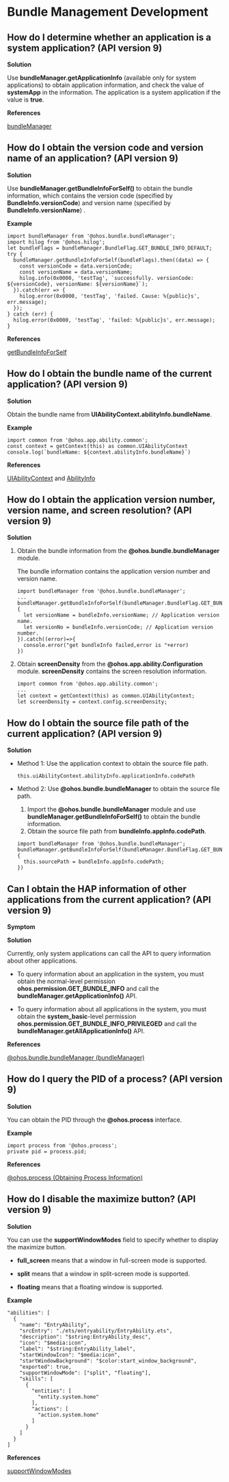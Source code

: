 # Bundle Management Development


## How do I determine whether an application is a system application? (API version 9)

**Solution**

Use **bundleManager.getApplicationInfo** (available only for system applications) to obtain application information, and check the value of **systemApp** in the information. The application is a system application if the value is **true**.

**References**

[bundleManager](../reference/apis-ability-kit/js-apis-bundleManager.md)


## How do I obtain the version code and version name of an application? (API version 9)

**Solution**

Use **bundleManager.getBundleInfoForSelf()** to obtain the bundle information, which contains the version code (specified by **BundleInfo.versionCode**) and version name (specified by **BundleInfo.versionName**) .

**Example**

```
import bundleManager from '@ohos.bundle.bundleManager';
import hilog from '@ohos.hilog';
let bundleFlags = bundleManager.BundleFlag.GET_BUNDLE_INFO_DEFAULT;
try {
  bundleManager.getBundleInfoForSelf(bundleFlags).then((data) => {
    const versionCode = data.versionCode;
    const versionName = data.versionName;
    hilog.info(0x0000, 'testTag', `successfully. versionCode: ${versionCode}, versionName: ${versionName}`);    
  }).catch(err => {
    hilog.error(0x0000, 'testTag', 'failed. Cause: %{public}s', err.message);
  });
} catch (err) {
  hilog.error(0x0000, 'testTag', 'failed: %{public}s', err.message);
}
```

**References**

[getBundleInfoForSelf](../reference/apis-ability-kit/js-apis-bundleManager.md#bundlemanagergetbundleinfoforself)


## How do I obtain the bundle name of the current application? (API version 9)

**Solution**

Obtain the bundle name from **UIAbilityContext.abilityInfo.bundleName**.

**Example**

```
import common from '@ohos.app.ability.common';
const context = getContext(this) as common.UIAbilityContext
console.log(`bundleName: ${context.abilityInfo.bundleName}`)
```

**References**

[UIAbilityContext](../reference/apis-ability-kit/js-apis-inner-application-uiAbilityContext.md) and [AbilityInfo](../reference/apis-ability-kit/js-apis-bundleManager-abilityInfo.md)


## How do I obtain the application version number, version name, and screen resolution? (API version 9)

**Solution**

1. Obtain the bundle information from the **\@ohos.bundle.bundleManager** module.

   The bundle information contains the application version number and version name.

   ```
   import bundleManager from '@ohos.bundle.bundleManager';
   ...
   bundleManager.getBundleInfoForSelf(bundleManager.BundleFlag.GET_BUNDLE_INFO_WITH_APPLICATION).then((bundleInfo)=>{
     let versionName = bundleInfo.versionName; // Application version name.
     let versionNo = bundleInfo.versionCode; // Application version number.
   }).catch((error)=>{
     console.error("get bundleInfo failed,error is "+error)
   })
   ```

2. Obtain **screenDensity** from the **\@ohos.app.ability.Configuration** module. **screenDensity** contains the screen resolution information.

   ```
   import common from '@ohos.app.ability.common';
   ...
   let context = getContext(this) as common.UIAbilityContext;
   let screenDensity = context.config.screenDensity;
   ```


## How do I obtain the source file path of the current application? (API version 9)

**Solution**

- Method 1: Use the application context to obtain the source file path.

  ```
  this.uiAbilityContext.abilityInfo.applicationInfo.codePath
  ```

- Method 2: Use **\@ohos.bundle.bundleManager** to obtain the source file path.

  1. Import the **\@ohos.bundle.bundleManager** module and use **bundleManager.getBundleInfoForSelf()** to obtain the bundle information.
  2. Obtain the source file path from **bundleInfo.appInfo.codePath**.

  ```
  import bundleManager from '@ohos.bundle.bundleManager';
  bundleManager.getBundleInfoForSelf(bundleManager.BundleFlag.GET_BUNDLE_INFO_WITH_APPLICATION).then((bundleInfo)=>{
    this.sourcePath = bundleInfo.appInfo.codePath;
  })
  ```


## Can I obtain the HAP information of other applications from the current application? (API version 9)

**Symptom**

 

**Solution**

Currently, only system applications can call the API to query information about other applications.

- To query information about an application in the system, you must obtain the normal-level permission **ohos.permission.GET_BUNDLE_INFO** and call the **bundleManager.getApplicationInfo()** API.

- To query information about all applications in the system, you must obtain the **system_basic**-level permission **ohos.permission.GET_BUNDLE_INFO_PRIVILEGED** and call the **bundleManager.getAllApplicationInfo()** API.

**References**

[@ohos.bundle.bundleManager \(bundleManager\)](../reference/apis-ability-kit/js-apis-bundleManager.md)


## How do I query the PID of a process? (API version 9)

**Solution**

You can obtain the PID through the **\@ohos.process** interface.

**Example**

```
import process from '@ohos.process';
private pid = process.pid;
```

**References**

[@ohos.process (Obtaining Process Information)](../reference/apis-arkts/js-apis-process.md)


## How do I disable the maximize button? (API version 9)

**Solution**

You can use the **supportWindowModes** field to specify whether to display the maximize button.

- **full_screen** means that a window in full-screen mode is supported.

- **split** means that a window in split-screen mode is supported.

- **floating** means that a floating window is supported.

**Example**

```
"abilities": [
  {
    "name": "EntryAbility",
    "srcEntry": "./ets/entryability/EntryAbility.ets",
    "description": "$string:EntryAbility_desc",
    "icon": "$media:icon",
    "label": "$string:EntryAbility_label",
    "startWindowIcon": "$media:icon",
    "startWindowBackground": "$color:start_window_background",
    "exported": true,
    "supportWindowMode": ["split", "floating"],
    "skills": [
      {
        "entities": [
          "entity.system.home"
        ],
        "actions": [
          "action.system.home"
        ]
      }
    ]
  }
]
```

**References**

[supportWindowModes](../reference/apis-ability-kit/js-apis-bundleManager-abilityInfo.md)

